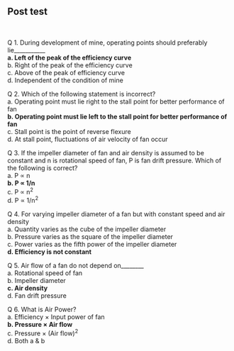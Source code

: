 ## Post test
<br>

Q 1. During development of mine, operating points should preferably lie___________<br>
<b>a. Left of the peak of the efficiency curve</b><br>
b. Right of the peak of the efficiency curve<br>
c. Above of the peak of efficiency curve<br>
d. Independent of the condition of mine<br>

Q 2. Which of the following statement is incorrect?<br>
a. Operating point must lie right to the stall point for better performance of fan<br>
<b>b. Operating point must lie left to the stall point for better performance of fan</b><br>
c. Stall point is the point of reverse flexure<br>
d. At stall point, fluctuations of air velocity of fan occur<br>

Q 3. If the impeller diameter of fan and air density is assumed to be constant and n is rotational speed of fan, P is fan drift pressure. Which of the following is correct? <br>
a. P ∝ n<br>
<b>b. P ∝ 1/n</b><br>
c. P ∝ n<sup>2</sup><br>
d. P ∝ 1/n<sup>2</sup><br>

Q 4. For varying impeller diameter of a fan but with constant speed and air density<br>
a. Quantity varies as the cube of the impeller diameter<br>
b. Pressure varies as the square of the impeller diameter<br>
c. Power varies as the fifth power of the impeller diameter <br>
<b>d. Efficiency is not constant</b><br>

Q 5. Air flow of a fan do not depend on________ <br>
a. Rotational speed of fan <br>
b. Impeller diameter <br>
<b>c. Air density</b><br>
d. Fan drift pressure<br>

Q 6. What is Air Power?<br>
a. Efficiency × Input power of fan<br>
<b>b. Pressure × Air flow</b><br>
c. Pressure × (Air flow)<sup>2</sup><br>
d. Both a & b<br>

